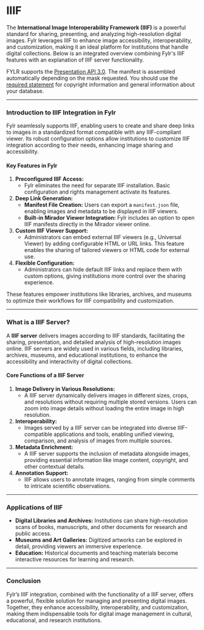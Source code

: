 # IIIF

The **International Image Interoperability Framework (IIIF)** is a powerful standard for sharing, presenting, and analyzing high-resolution digital images. Fylr leverages IIIF to enhance image accessibility, interoperability, and customization, making it an ideal platform for institutions that handle digital collections. Below is an integrated overview combining Fylr's IIIF features with an explanation of IIIF server functionality.

FYLR supports the [Presentation API 3.0](https://iiif.io/api/presentation/3.0). The manifest is assembled automatically depending on the mask requested. You should use the [required statement](https://iiif.io/api/presentation/3.0/#requiredstatement) for copyright information and general information about your database.

***

### Introduction to IIIF Integration in Fylr

Fylr seamlessly supports IIIF, enabling users to create and share deep links to images in a standardized format compatible with any IIIF-compliant viewer. Its robust configuration options allow institutions to customize IIIF integration according to their needs, enhancing image sharing and accessibility.

#### Key Features in Fylr

1. **Preconfigured IIIF Access:**
   * Fylr eliminates the need for separate IIIF installation. Basic configuration and rights management activate its features.
2. **Deep Link Generation:**
   * **Manifest File Creation:** Users can export a `manifest.json` file, enabling images and metadata to be displayed in IIIF viewers.
   * **Built-in Mirador Viewer Integration:** Fylr includes an option to open IIIF manifests directly in the Mirador viewer online.
3. **Custom IIIF Viewer Support:**
   * Administrators can embed external IIIF viewers (e.g., Universal Viewer) by adding configurable HTML or URL links. This feature enables the sharing of tailored viewers or HTML code for external use.
4. **Flexible Configuration:**
   * Administrators can hide default IIIF links and replace them with custom options, giving institutions more control over the sharing experience.

These features empower institutions like libraries, archives, and museums to optimize their workflows for IIIF compatibility and customization.

***

### What is a IIIF Server?

A **IIIF server** delivers images according to IIIF standards, facilitating the sharing, presentation, and detailed analysis of high-resolution images online. IIIF servers are widely used in various fields, including libraries, archives, museums, and educational institutions, to enhance the accessibility and interactivity of digital collections.

#### Core Functions of a IIIF Server

1. **Image Delivery in Various Resolutions:**
   * A IIIF server dynamically delivers images in different sizes, crops, and resolutions without requiring multiple stored versions. Users can zoom into image details without loading the entire image in high resolution.
2. **Interoperability:**
   * Images served by a IIIF server can be integrated into diverse IIIF-compatible applications and tools, enabling unified viewing, comparison, and analysis of images from multiple sources.
3. **Metadata Enrichment:**
   * A IIIF server supports the inclusion of metadata alongside images, providing essential information like image content, copyright, and other contextual details.
4. **Annotation Support:**
   * IIIF allows users to annotate images, ranging from simple comments to intricate scientific observations.

***

### Applications of IIIF

* **Digital Libraries and Archives:** Institutions can share high-resolution scans of books, manuscripts, and other documents for research and public access.
* **Museums and Art Galleries:** Digitized artworks can be explored in detail, providing viewers an immersive experience.
* **Education:** Historical documents and teaching materials become interactive resources for learning and research.

***

### Conclusion

Fylr’s IIIF integration, combined with the functionality of a IIIF server, offers a powerful, flexible solution for managing and presenting digital images. Together, they enhance accessibility, interoperability, and customization, making them indispensable tools for digital image management in cultural, educational, and research institutions.
